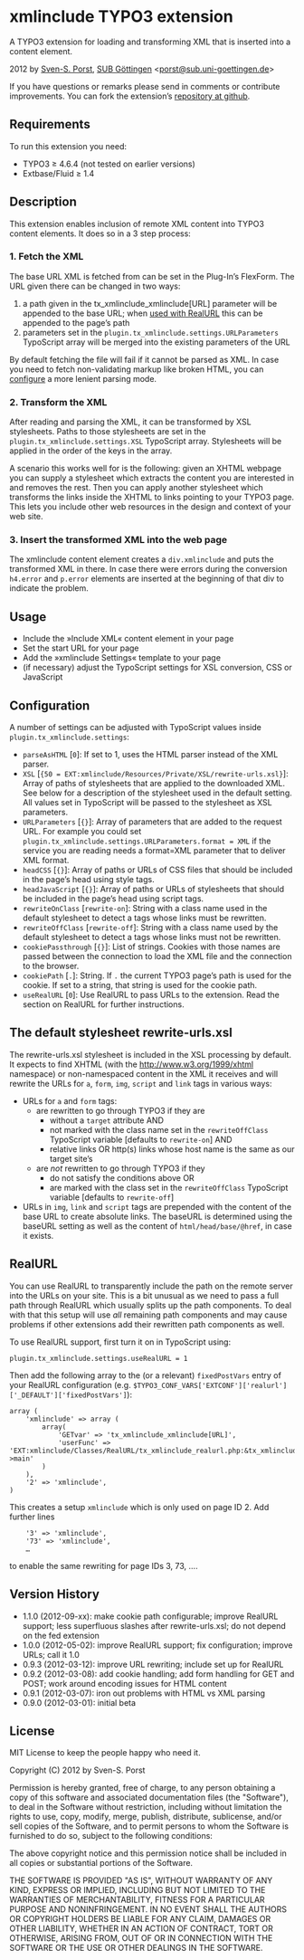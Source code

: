 # xmlinclude TYPO3 extension

A TYPO3 extension for loading and transforming XML that is inserted into a content element.

2012 by [Sven-S. Porst](http://earthlingsoft.net/ssp/), [SUB Göttingen](http://www.sub.uni-goettingen.de) <[porst@sub.uni-goettingen.de](mailto:porst@sub.uni-goettingen.de?subject=xmlinclude%20TYPO3%20Extension)>

If you have questions or remarks please send in comments or contribute improvements. You can fork the extension’s [repository at github](https://github.com/ssp/xmlinclude).



## Requirements
To run this extension you need:

* TYPO3 ≥ 4.6.4 (not tested on earlier versions)
* Extbase/Fluid ≥ 1.4



## Description
This extension enables inclusion of remote XML content into TYPO3 content elements. It does so in a 3 step process:

### 1. Fetch the XML
The base URL XML is fetched from can be set in the Plug-In’s FlexForm. The URL given there can be changed in two ways:

1. a path given in the tx_xmlinclude_xmlinclude[URL] parameter will be appended to the base URL; when [used with RealURL](#realurl) this can be appended to the page’s path
2. parameters set in the `plugin.tx_xmlinclude.settings.URLParameters` TypoScript array will be merged into the existing parameters of the URL

By default fetching the file will fail if it cannot be parsed as XML. In case you need to fetch non-validating markup like broken HTML, you can [configure](#configuration) a more lenient parsing mode.


### 2. Transform the XML
After reading and parsing the XML, it can be transformed by XSL stylesheets. Paths to those stylesheets are set in the `plugin.tx_xmlinclude.settings.XSL` TypoScript array. Stylesheets will be applied in the order of the keys in the array.

A scenario this works well for is the following: given an XHTML webpage you can supply a stylesheet which extracts the content you are interested in and removes the rest. Then you can apply another stylesheet which transforms the links inside the XHTML to links pointing to your TYPO3 page. This lets you include other web resources in the design and context of your web site.

### 3. Insert the transformed XML into the web page
The xmlinclude content element creates a `div.xmlinclude` and puts the transformed XML in there. In case there were errors during the conversion `h4.error` and `p.error` elements are inserted at the beginning of that div to indicate the problem.



## Usage

* Include the »Include XML« content element in your page
* Set the start URL for your page
* Add the »xmlinclude Settings« template to your page
* (if necessary) adjust the TypoScript settings for XSL conversion, CSS or JavaScript



## Configuration
A number of settings can be adjusted with TypoScript values inside `plugin.tx_xmlinclude.settings`:

* `parseAsHTML` [`0`]: If set to 1, uses the HTML parser instead of the XML parser.
* `XSL` [`{50 = EXT:xmlinclude/Resources/Private/XSL/rewrite-urls.xsl}`]: Array of paths of stylesheets that are applied to the downloaded XML. See below for a description of the stylesheet used in the default setting. All values set in TypoScript will be passed to the stylesheet as XSL parameters.
* `URLParameters` [`{}`]: Array of parameters that are added to the request URL. For example you could set `plugin.tx_xmlinclude.settings.URLParameters.format = XML` if the service you are reading needs a format=XML parameter that to deliver XML format.
* `headCSS` [`{}`]: Array of paths or URLs of CSS files that should be included in the page’s head using style tags.
* `headJavaScript` [`{}`]: Array of paths or URLs of stylesheets that should be included in the page’s head using script tags.
* `rewriteOnClass` [`rewrite-on`]: String with a class name used in the default stylesheet to detect a tags whose links must be rewritten.
* `rewriteOffClass` [`rewrite-off`]: String with a class name used by the default stylesheet to detect a tags whose links must not be rewritten.
* `cookiePassthrough` [`{}`]: List of strings. Cookies with those names are passed between the connection to load the XML file and the connection to the browser.
* `cookiePath` [`.`]: String. If `.` the current TYPO3 page’s path is used for the cookie. If set to a string, that string is used for the cookie path.
* `useRealURL` [`0`]: Use RealURL to pass URLs to the extension. Read the section on RealURL for further instructions.



## The default stylesheet rewrite-urls.xsl
The rewrite-urls.xsl stylesheet is included in the XSL processing by default. It expects to find XHTML (with the http://www.w3.org/1999/xhtml namespace) or non-namespaced content in the XML it receives and will rewrite the URLs for `a`, `form`, `img`, `script` and `link` tags in various ways:

* URLs for `a` and `form` tags:
	* are rewritten to go through TYPO3 if they are
		* without a `target` attribute AND
		* not marked with the class name set in the `rewriteOffClass` TypoScript variable [defaults to `rewrite-on`] AND
		* relative links OR http(s) links whose host name is the same as our target site’s
	* are *not* rewritten to go through TYPO3 if they
		* do not satisfy the conditions above OR
		* are marked with the class set in the `rewriteOffClass` TypoScript variable [defaults to `rewrite-off`]
* URLs in `img`, `link` and `script` tags are prepended with the content of the base URL to create absolute links. The baseURL is determined using the baseURL setting as well as the content of `html/head/base/@href`, in case it exists.



## RealURL ##
You can use RealURL to transparently include the path on the remote server into the URLs on your site. This is a bit unusual as we need to pass a full path through RealURL which usually splits up the path components. To deal with that this setup will use *all* remaining path components and may cause problems if other extensions add their rewritten path components as well.

To use RealURL support, first turn it on in TypoScript using:

	plugin.tx_xmlinclude.settings.useRealURL = 1

Then add the following array to the (or a relevant) `fixedPostVars` entry of your RealURL configuration (e.g. `$TYPO3_CONF_VARS['EXTCONF']['realurl']['_DEFAULT']['fixedPostVars']`):

	array (
		'xmlinclude' => array (
			array(
				'GETvar' => 'tx_xmlinclude_xmlinclude[URL]',
				'userFunc' => 'EXT:xmlinclude/Classes/RealURL/tx_xmlinclude_realurl.php:&tx_xmlinclude_realurl->main'
			)
		),
		'2' => 'xmlinclude',
	)

This creates a setup `xmlinclude` which is only used on page ID 2. Add further lines

		'3' => 'xmlinclude',
		'73' => 'xmlinclude',
		…

to enable the same rewriting for page IDs 3, 73, ….



## Version History ##

* 1.1.0 (2012-09-xx): make cookie path configurable; improve RealURL support; less superfluous slashes after rewrite-urls.xsl; do not depend on the fed extension
* 1.0.0 (2012-05-02): improve RealURL support; fix configuration; improve URLs; call it 1.0
* 0.9.3 (2012-03-12): improve URL rewriting; include set up for RealURL
* 0.9.2 (2012-03-08): add cookie handling; add form handling for GET and POST; work around encoding issues for HTML content
* 0.9.1 (2012-03-07): iron out problems with HTML vs XML parsing
* 0.9.0 (2012-03-01): initial beta


## License ##
MIT License to keep the people happy who need it.


Copyright (C) 2012 by Sven-S. Porst

Permission is hereby granted, free of charge, to any person obtaining a copy
of this software and associated documentation files (the "Software"), to deal
in the Software without restriction, including without limitation the rights
to use, copy, modify, merge, publish, distribute, sublicense, and/or sell
copies of the Software, and to permit persons to whom the Software is
furnished to do so, subject to the following conditions:

The above copyright notice and this permission notice shall be included in
all copies or substantial portions of the Software.

THE SOFTWARE IS PROVIDED "AS IS", WITHOUT WARRANTY OF ANY KIND, EXPRESS OR
IMPLIED, INCLUDING BUT NOT LIMITED TO THE WARRANTIES OF MERCHANTABILITY,
FITNESS FOR A PARTICULAR PURPOSE AND NONINFRINGEMENT. IN NO EVENT SHALL THE
AUTHORS OR COPYRIGHT HOLDERS BE LIABLE FOR ANY CLAIM, DAMAGES OR OTHER
LIABILITY, WHETHER IN AN ACTION OF CONTRACT, TORT OR OTHERWISE, ARISING FROM,
OUT OF OR IN CONNECTION WITH THE SOFTWARE OR THE USE OR OTHER DEALINGS IN
THE SOFTWARE.
